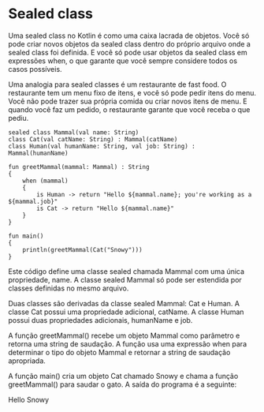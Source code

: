 # Sealed class
Uma sealed class no Kotlin é como uma caixa lacrada de objetos. Você só pode criar novos objetos
da sealed class dentro do próprio arquivo onde a sealed class foi definida. E você só pode usar objetos da sealed
class em expressões when, o que garante que você sempre considere todos os casos possíveis.
        
Uma analogia para sealed classes é um restaurante de fast food. O restaurante tem um menu fixo de itens, 
e você só pode pedir itens do menu. Você não pode trazer sua própria comida ou criar novos itens de menu. E 
quando você faz um pedido, o restaurante garante que você receba o que pediu.

    sealed class Mammal(val name: String)
    class Cat(val catName: String) : Mammal(catName)
    class Human(val humanName: String, val job: String) : Mammal(humanName)

    fun greetMammal(mammal: Mammal) : String
    {
        when (mammal)
        {
            is Human -> return "Hello ${mammal.name}; you're working as a ${mammal.job}"
            is Cat -> return "Hello ${mammal.name}"
        }
    }

    fun main()
    {
        println(greetMammal(Cat("Snowy")))
    }

Este código define uma classe sealed chamada Mammal com uma única propriedade, name. A classe sealed Mammal só 
pode ser estendida por classes definidas no mesmo arquivo.

 Duas classes são derivadas da classe sealed Mammal: Cat e Human. A classe Cat possui uma propriedade adicional, catName. 
 A classe Human possui duas propriedades adicionais, humanName e job.
        
 A função greetMammal() recebe um objeto Mammal como parâmetro e retorna uma string de saudação. A função usa uma expressão 
 when para determinar o tipo do objeto Mammal e retornar a string de saudação apropriada.
        
 A função main() cria um objeto Cat chamado Snowy e chama a função greetMammal() para saudar o gato. A 
 saída do programa é a seguinte:
 
  Hello Snowy
